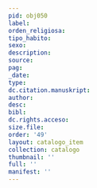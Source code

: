 ```yaml
---
pid: obj050
label:
orden_religiosa:
tipo_habito:
sexo:
description:
source:
pag:
_date:
type:
dc.citation.manuskript:
author:
desc:
bibl:
dc.rights.acceso:
size.file:
order: '49'
layout: catalogo_item
collection: catalogo
thumbnail: ''
full: ''
manifest: ''
---
```


